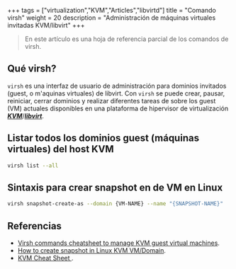 +++
tags = ["virtualization","KVM","Articles","libvirtd"]
title = "Comando virsh"
weight = 20
description = "Administración de máquinas virtuales invitadas KVM/libvirt"
+++

> En este artículo es una hoja de referencia parcial de los comandos de virsh.


## Qué virsh?

`virsh` es una interfaz de usuario de administración para dominios invitados (guest, o m'aquinas virtuales) de libvirt. Con `virsh` se puede crear, pausar, reiniciar, cerrar dominios y realizar diferentes tareas de sobre los guest (VM) actuales disponibles en una plataforma de hipervisor de virtualización ***[KVM](https://www.linux-kvm.org/page/Main_Page)***/***[libvirt](https://libvirt.org/)***.

## Listar todos los dominios guest (máquinas virtuales) del host KVM

```bash
virsh list --all
```

## Sintaxis para crear snapshot en de VM en Linux

```bash
virsh snapshot-create-as --domain {VM-NAME} --name "{SNAPSHOT-NAME}"
```

## Referencias

- [Virsh commands cheatsheet to manage KVM guest virtual machines](https://computingforgeeks.com/virsh-commands-cheatsheet/).
- [How to create snapshot in Linux KVM VM/Domain](https://www.cyberciti.biz/faq/how-to-create-create-snapshot-in-linux-kvm-vmdomain/).
- [KVM Cheat Sheet ](https://lzone.de/cheat-sheet/KVM).
